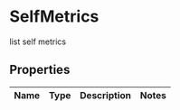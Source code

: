 

# SelfMetrics

list self metrics

## Properties

| Name | Type | Description | Notes |
|------------ | ------------- | ------------- | -------------|



